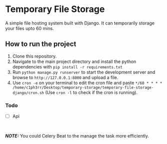 # Temporary File Storage

A simple file hosting system built with Django. It can temporarily storage your files upto 60 mins.

## How to run the project
1. Clone this repository.
2. Navigate to the main project directory and install the python dependencies with `pip install -r requirements.txt`
3. Run `python manage.py runserver` to start the development server and browse to `http://127.0.0.1:8000` and upload a file.
4. Use `cron -e` on your terminal to edit the cron file and paste `*/60 * * * * /home/c1ph3rr/Desktop/temporary-storage/temporary-file-storage-django/cron.sh` (Use `cron -l` to check if the cron is running).

### Todo
- [ ] Api

<br>

**_NOTE:_**
You could Celery Beat to the manage the task more efficiently.
